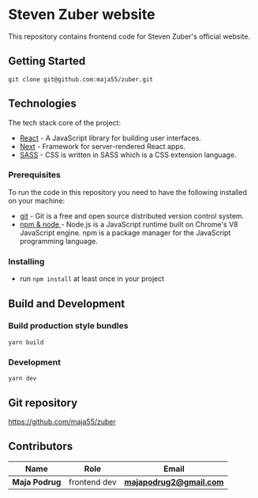 # Steven Zuber website

This repository contains frontend code for Steven Zuber's official website.

## Getting Started
```
git clone git@github.com:maja55/zuber.git
```

## Technologies

The tech stack core of the project:
* [React](https://reactjs.org/) - A JavaScript library for building user interfaces.
* [Next](https://nextjs.org/) - Framework for server-rendered React apps.
* [SASS](https://sass-lang.com/) - CSS is written in SASS which is a CSS extension language.

### Prerequisites
To run the code in this repository you need to have the following installed on your machine:
* [git](https://git-scm.com/) - Git is a free and open source distributed version control system.
* [npm & node ](https://nodejs.org/en/) - Node.js is a JavaScript runtime built on Chrome's V8 JavaScript engine. npm is a package manager for the JavaScript programming language.

### Installing
* run `npm install` at least once in your project

## Build and Development

### Build production style bundles

```
yarn build
```

### Development
```
yarn dev
```

## Git repository
https://github.com/maja55/zuber


## Contributors

| Name            | Role         | Email                |
| --------------- | ------------ | -------------------- |
| **Maja Podrug** | frontend dev | **majapodrug2@gmail.com**  |

